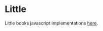 # Little
Little books javascript implementations <a href="https://joostjacob.github.io/Little/div_only.html">here</a>.
